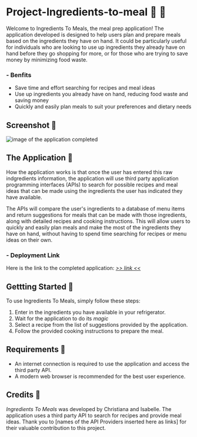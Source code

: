 # Project-Ingredients-to-meal 🥗 📖
Welcome to Ingredients To Meals, the meal prep application! The application developed is designed to help users plan and prepare meals based on the ingredients they have on hand. It could be particularly useful for individuals who are looking to use up ingredients they already have on hand before they go shopping for more, or for those who are trying to save money by minimizing food waste. 

### - Benfits 
- Save time and effort searching for recipes and meal ideas
- Use up ingredients you already have on hand, reducing food waste and saving money
- Quickly and easily plan meals to suit your preferences and dietary needs

## Screenshot 🥪
![image of the application completed](url)

## The Application 🌮
How the application works is that once the user has entered this raw indgredients information, the application will use third party application programming interfaces (APIs) to search for possible recipes and meal ideas that can be made using the ingredients the user has indicated they have available. 

The APIs will compare the user's ingredients to a database of menu items and return suggestions for meals that can be made with those ingredients, along with detailed recipes and cooking instructions. This will allow users to quickly and easily plan meals and make the most of the ingredients they have on hand, without having to spend time searching for recipes or menu ideas on their own.

### - Deployment Link
Here is the link to the completed application: _[>> link <<]()_

## Gettting Started 🌯
To use Ingredients To Meals, simply follow these steps:

1. Enter in the ingredients you have available in your refrigerator.
2. Wait for the application to do its *magic*
3. Select a recipe from the list of suggestions provided by the application.
4. Follow the provided cooking instructions to prepare the meal.


## Requirements 🍲
- An internet connection is required to use the application and access the third party API.
- A modern web browser is recommended for the best user experience.

## Credits 🍵
*Ingredients To Meals* was developed by Christiana and Isabelle. The application uses a third party API to search for recipes and provide meal ideas. Thank you to [names of the API Providers inserted here as links] for their valuable contribution to this project.

